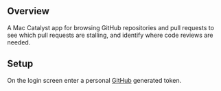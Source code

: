 ## Overview
A Mac Catalyst app for browsing GitHub repositories and pull requests to see which pull requests are stalling, and identify where code reviews are needed.

## Setup
On the login screen enter a personal [GitHub](https://github.com/settings/tokens) generated token.

